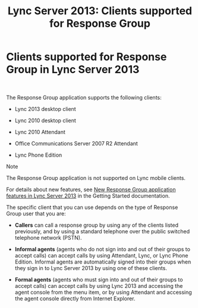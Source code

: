 ﻿---
title: 'Lync Server 2013: Clients supported for Response Group'
TOCTitle: Clients supported for Response Group
ms:assetid: 84911025-e754-41a8-ba48-e31c058fc557
ms:mtpsurl: https://technet.microsoft.com/en-us/library/Gg398674(v=OCS.15)
ms:contentKeyID: 48184705
ms.date: 07/23/2014
mtps_version: v=OCS.15
---

# Clients supported for Response Group in Lync Server 2013

 


The Response Group application supports the following clients:

  - Lync 2013 desktop client

  - Lync 2010 desktop client

  - Lync 2010 Attendant

  - Office Communications Server 2007 R2 Attendant

  - Lync Phone Edition


> [!NOTE]
> The Response Group application is not supported on Lync mobile clients.



For details about new features, see [New Response Group application features in Lync Server 2013](lync-server-2013-new-response-group-application-features.md) in the Getting Started documentation.

The specific client that you can use depends on the type of Response Group user that you are:

  - **Callers** can call a response group by using any of the clients listed previously, and by using a standard telephone over the public switched telephone network (PSTN).

  - **Informal agents** (agents who do not sign into and out of their groups to accept calls) can accept calls by using Attendant, Lync, or Lync Phone Edition. Informal agents are automatically signed into their groups when they sign in to Lync Server 2013 by using one of these clients.

  - **Formal agents** (agents who must sign into and out of their groups to accept calls) can accept calls by using Lync 2013 and accessing the agent console from the menu item, or by using Attendant and accessing the agent console directly from Internet Explorer.

